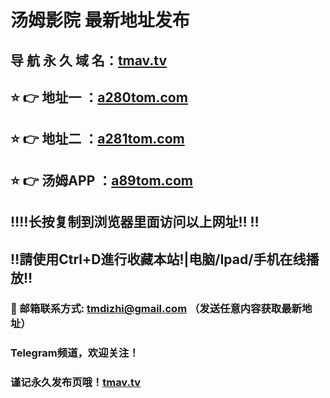 # 汤姆影院 最新地址发布 
## 导 航 永 久 域 名：[tmav.tv](https://tmav.tv/?channel=boke)
## ⭐️ 👉 地址一 ：[a280tom.com](https://a280tom.com:8888/?channel=boke)
## ⭐️ 👉 地址二 ：[a281tom.com](https://a281tom.com:8888/?channel=boke)
## ⭐️ 👉 汤姆APP ：[a89tom.com](HttpS://a89tom.com:8888/?channel=boke)
## ‼️‼️长按复制到浏览器里面访问以上网址‼️  ‼️
## ‼️請使用Ctrl+D進行收藏本站!|电脑/Ipad/手机在线播放‼️
### 📧 邮箱联系方式: tmdizhi@gmail.com （发送任意内容获取最新地址）
### Telegram频道，欢迎关注！
### 谨记永久发布页哦！[tmav.tv](https://tmav.tv/?channel=boke)
